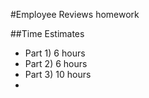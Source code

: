 #Employee Reviews homework

##Time Estimates
- Part 1) 6 hours
- Part 2) 6 hours
- Part 3) 10 hours
- 
